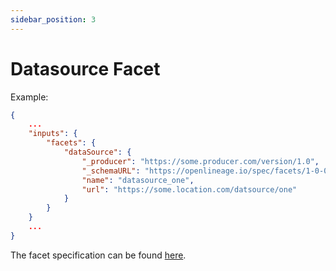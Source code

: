 ```yaml
---
sidebar_position: 3
---
```


# Datasource Facet

Example:

```json
{
    ...
    "inputs": {
        "facets": {
            "dataSource": {
                "_producer": "https://some.producer.com/version/1.0",
                "_schemaURL": "https://openlineage.io/spec/facets/1-0-0/DatasourceDatasetFacet.json",
                "name": "datasource_one",
                "url": "https://some.location.com/datsource/one"
            }
        }
    }
    ...
}
```
The facet specification can be found [here](https://openlineage.io/spec/facets/1-0-0/DatasourceDatasetFacet.json).
